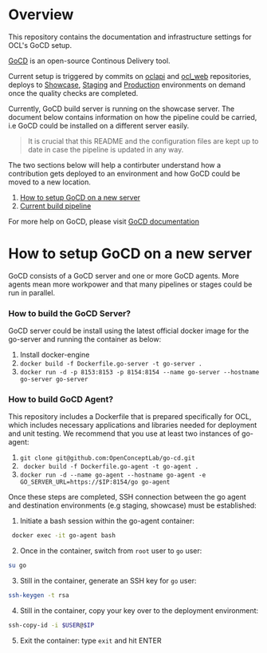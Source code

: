 # Overview

This repository contains the documentation and infrastructure settings for OCL's GoCD setup. 

[GoCD](https://www.gocd.io/) is an open-source Continous Delivery tool.

Current setup is triggered by commits on [oclapi](https://github.com/OpenConceptLab/oclapi) and [ocl_web](https://github.com/OpenConceptLab/ocl_web) repositories, deploys to [Showcase](https://showcase.openconceptlab.org), [Staging](https://staging.openconceptlab.org) and [Production](https://www.openconceptlab.org) environments on demand once the quality checks are completed.


Currently, GoCD build server is running on the showcase server. The document below contains information on how the pipeline could be carried, i.e GoCD could be installed on a different server easily. 


> It is crucial that this README and the configuration files are kept up to date in case the pipeline is updated in any way.

The two sections below will help a contirbuter understand how a contribution gets deployed to an environment and how GoCD could be moved to a new location.


   1. [How to setup GoCD on a new server](#how-to-setup-gocd-on-a-new-server)
   2. [Current build pipeline](#current-build-pipeline)
   
For more help on GoCD, please visit [GoCD documentation](https://docs.gocd.io/current/)

   
# How to setup GoCD on a new server

GoCD consists of a GoCD server and one or more GoCD agents. More agents mean more workpower and that many pipelines or stages could be run in parallel.

### How to build the GoCD Server?

GoCD server could be install using the latest official docker image for the go-server and running the container as below:

   1. Install docker-engine
   2. ``` docker build -f Dockerfile.go-server -t go-server . ```
   2. ``` docker run -d -p 8153:8153 -p 8154:8154 --name go-server --hostname go-server go-server ```

### How to build GoCD Agent?

This repository includes a Dockerfile that is prepared specifically for OCL, which includes necessary applications and libraries needed for deployment and unit testing. We recommend that you use at least two instances of go-agent:

   1. ``` git clone git@github.com:OpenConceptLab/go-cd.git ```
   2. ``` docker build -f Dockerfile.go-agent -t go-agent .```
   3. ``` docker run -d --name go-agent --hostname go-agent -e GO_SERVER_URL=https://$IP:8154/go go-agent ```
   
Once these steps are completed, SSH connection between the go agent and destination environments (e.g staging, showcase) must be established:

   1. Initiate a bash session within the go-agent container:
   ```sh
    docker exec -it go-agent bash
   ```
   2. Once in the container, switch from `root` user to `go` user:
   ```sh
   su go
   ```
   3. Still in the container, generate an SSH key for `go` user:
   ```sh
   ssh-keygen -t rsa
   ```
   4. Still in the container, copy your key over to the deployment environment:
   ```sh
   ssh-copy-id -i $USER@$IP
   ```
   5. Exit the container: type ```exit``` and hit ENTER









